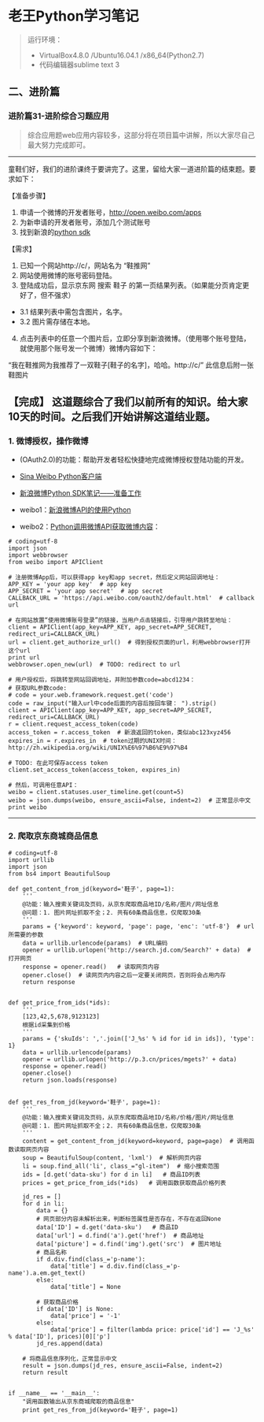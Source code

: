 # 老王Python学习笔记
> 运行环境：
>- VirtualBox4.8.0 /Ubuntu16.04.1 /x86_64(Python2.7)
>- 代码编辑器sublime text 3
## 二、进阶篇

### 进阶篇31-进阶综合习题应用
> 综合应用题web应用内容较多，这部分将在项目篇中讲解，所以大家尽自己最大努力完成即可。
---
童鞋们好，我们的进阶课终于要讲完了。这里，留给大家一道进阶篇的结束题。要求如下：

【准备步骤】
1. 申请一个微博的开发者账号，http://open.weibo.com/apps
2. 为新申请的开发者账号，添加几个测试账号
3. 找到新浪的[python sdk](http://github.liaoxuefeng.com/sinaweibopy/) 


【需求】

1. 已知一个网站http://c/，网站名为 “鞋推网”
2. 网站使用微博的账号密码登陆。
3. 登陆成功后，显示京东网 搜索 鞋子 的第一页结果列表。（如果能分页肯定更好了，但不强求）
- 3.1 结果列表中需包含图片，名字。
- 3.2 图片需存储在本地。


4. 点击列表中的任意一个图片后，立即分享到新浪微博。（使用哪个账号登陆，就使用那个账号发一个微博）微博内容如下：

“我在鞋推网为我推荐了一双鞋子[鞋子的名字]，哈哈。http://c/”
此信息后附一张鞋图片


【完成】
这道题综合了我们以前所有的知识。给大家10天的时间。之后我们开始讲解这道结业题。
---
### 1. 微博授权，操作微博
- (OAuth2.0)的功能：帮助开发者轻松快捷地完成微博授权登陆功能的开发。
- [Sina Weibo Python客户端](http://github.liaoxuefeng.com/sinaweibopy/)
- [新浪微博Python SDK笔记——准备工作](http://www.cnblogs.com/snake-hand/archive/2013/06/15/3137608.html)

- weibo1：[新浪微博API的使用Python](http://www.cnblogs.com/tec-vegetables/p/4506943.html)
- weibo2：[Python调用微博API获取微博内容](http://blog.csdn.net/gamer_gyt/article/details/51839159)：


```
# coding=utf-8
import json
import webbrowser
from weibo import APIClient

# 注册微博App后，可以获得app key和app secret，然后定义网站回调地址：
APP_KEY = 'your app key'  # app key
APP_SECRET = 'your app secret'  # app secret
CALLBACK_URL = 'https://api.weibo.com/oauth2/default.html'  # callback url

# 在网站放置“使用微博账号登录”的链接，当用户点击链接后，引导用户跳转至地址：
client = APIClient(app_key=APP_KEY, app_secret=APP_SECRET, redirect_uri=CALLBACK_URL)
url = client.get_authorize_url()  # 得到授权页面的url，利用webbrowser打开这个url
print url
webbrowser.open_new(url)  # TODO: redirect to url

# 用户授权后，将跳转至网站回调地址，并附加参数code=abcd1234：
# 获取URL参数code:
# code = your.web.framework.request.get('code')
code = raw_input("输入url中code后面的内容后按回车键： ").strip()
client = APIClient(app_key=APP_KEY, app_secret=APP_SECRET, redirect_uri=CALLBACK_URL)
r = client.request_access_token(code)
access_token = r.access_token  # 新浪返回的token，类似abc123xyz456
expires_in = r.expires_in  # token过期的UNIX时间：http://zh.wikipedia.org/wiki/UNIX%E6%97%B6%E9%97%B4

# TODO: 在此可保存access token
client.set_access_token(access_token, expires_in)

# 然后，可调用任意API：
weibo = client.statuses.user_timeline.get(count=5)
weibo = json.dumps(weibo, ensure_ascii=False, indent=2)  # 正常显示中文
print weibo
```


---

### 2. 爬取京东商城商品信息

```
# coding=utf-8
import urllib
import json
from bs4 import BeautifulSoup

def get_content_from_jd(keyword='鞋子', page=1):
    '''
    @功能：输入搜索关键词及页码，从京东爬取商品地ID/名称/图片/网址信息
    @问题：1. 图片网址抓取不全；2. 共有60条商品信息，仅爬取30条
    '''
    params = {'keyword': keyword, 'page': page, 'enc': 'utf-8'}  # url所需要的参数
    data = urllib.urlencode(params)  # URL编码
    opener = urllib.urlopen('http://search.jd.com/Search?' + data)  # 打开网页
    response = opener.read()   # 读取网页内容
    opener.close()  # 读网页内内容之后一定要关闭网页，否则将会占用内存
    return response


def get_price_from_ids(*ids):
    '''
    [123,42,5,678,9123123]
    根据id采集到价格
    '''
    params = {'skuIds': ','.join(['J_%s' % id for id in ids]), 'type': 1}
    data = urllib.urlencode(params)
    opener = urllib.urlopen('http://p.3.cn/prices/mgets?' + data)
    response = opener.read()
    opener.close()
    return json.loads(response)


def get_res_from_jd(keyword='鞋子', page=1):
    '''
    @功能：输入搜索关键词及页码，从京东爬取商品地ID/名称/价格/图片/网址信息
    @问题：1. 图片网址抓取不全；2. 共有60条商品信息，仅爬取30条
    '''
    content = get_content_from_jd(keyword=keyword, page=page)  # 调用函数读取网页内容
    soup = BeautifulSoup(content, 'lxml')  # 解析网页内容
    li = soup.find_all('li', class_="gl-item")  # 缩小搜索范围
    ids = [d.get('data-sku') for d in li]   # 商品ID列表
    prices = get_price_from_ids(*ids)   # 调用函数获取商品价格列表

    jd_res = []
    for d in li:
        data = {}
        # 网页部分内容未解析出来，判断标签属性是否存在，不存在返回None
        data['ID'] = d.get('data-sku')   # 商品ID
        data['url'] = d.find('a').get('href')  # 商品地址
        data['picture'] = d.find('img').get('src')  # 图片地址
        # 商品名称
        if d.div.find(class_='p-name'):
            data['title'] = d.div.find(class_='p-name').a.em.get_text()
        else:
            data['title'] = None

        # 获取商品价格
        if data['ID'] is None:
            data['price'] = '-1'
        else:
            data['price'] = filter(lambda price: price['id'] == 'J_%s' % data['ID'], prices)[0]['p']
        jd_res.append(data)

    # 将商品信息序列化，正常显示中文
    result = json.dumps(jd_res, ensure_ascii=False, indent=2)
    return result


if __name__ == '__main__':
    "调用函数输出从京东商城爬取的商品信息"
    print get_res_from_jd(keyword='鞋子', page=1)
```
